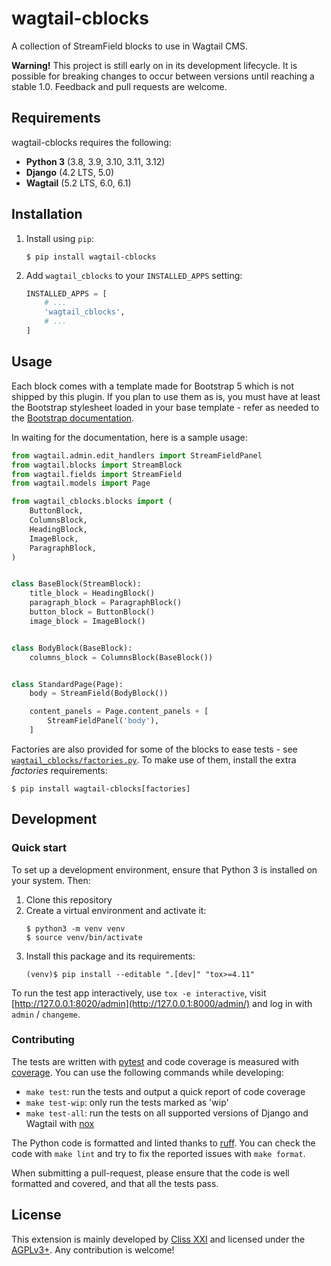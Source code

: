 # wagtail-cblocks

A collection of StreamField blocks to use in Wagtail CMS.

**Warning!** This project is still early on in its development lifecycle. It is
possible for breaking changes to occur between versions until reaching a stable
1.0. Feedback and pull requests are welcome.

## Requirements

wagtail-cblocks requires the following:
- **Python 3** (3.8, 3.9, 3.10, 3.11, 3.12)
- **Django** (4.2 LTS, 5.0)
- **Wagtail** (5.2 LTS, 6.0, 6.1)

## Installation

1. Install using ``pip``:
   ```shell
   $ pip install wagtail-cblocks
   ```
2. Add ``wagtail_cblocks`` to your ``INSTALLED_APPS`` setting:
   ```python
   INSTALLED_APPS = [
       # ...
       'wagtail_cblocks',
       # ...
   ]
   ```

## Usage

Each block comes with a template made for Bootstrap 5 which is not shipped by
this plugin. If you plan to use them as is, you must have at least the Bootstrap
stylesheet loaded in your base template - refer as needed to the
[Bootstrap documentation](https://getbootstrap.com/).

In waiting for the documentation, here is a sample usage:

```python
from wagtail.admin.edit_handlers import StreamFieldPanel
from wagtail.blocks import StreamBlock
from wagtail.fields import StreamField
from wagtail.models import Page

from wagtail_cblocks.blocks import (
    ButtonBlock,
    ColumnsBlock,
    HeadingBlock,
    ImageBlock,
    ParagraphBlock,
)


class BaseBlock(StreamBlock):
    title_block = HeadingBlock()
    paragraph_block = ParagraphBlock()
    button_block = ButtonBlock()
    image_block = ImageBlock()


class BodyBlock(BaseBlock):
    columns_block = ColumnsBlock(BaseBlock())


class StandardPage(Page):
    body = StreamField(BodyBlock())

    content_panels = Page.content_panels + [
        StreamFieldPanel('body'),
    ]
```

Factories are also provided for some of the blocks to ease tests - see
[`wagtail_cblocks/factories.py`](wagtail_cblocks/factories.py). To make use of
them, install the extra *factories* requirements:

```shell
$ pip install wagtail-cblocks[factories]
```

## Development
### Quick start

To set up a development environment, ensure that Python 3 is installed on your
system. Then:

1. Clone this repository
2. Create a virtual environment and activate it:
   ```shell
   $ python3 -m venv venv
   $ source venv/bin/activate
   ```
3. Install this package and its requirements:
   ```shell
   (venv)$ pip install --editable ".[dev]" "tox>=4.11"
   ```

To run the test app interactively, use ``tox -e interactive``, visit
[http://127.0.0.1:8020/admin](http://127.0.0.1:8000/admin/) and log in
with `admin` / `changeme`.

### Contributing

The tests are written with [pytest] and code coverage is measured with [coverage].
You can use the following commands while developing:
- ``make test``: run the tests and output a quick report of code coverage
- ``make test-wip``: only run the tests marked as 'wip'
- ``make test-all``: run the tests on all supported versions of Django and
  Wagtail with [nox]

The Python code is formatted and linted thanks to [ruff]. You can check the code
with ``make lint`` and try to fix the reported issues with ``make format``.

When submitting a pull-request, please ensure that the code is well formatted
and covered, and that all the tests pass.

[pytest]: https://docs.pytest.org/
[coverage]: https://coverage.readthedocs.io/
[nox]: https://nox.thea.codes/
[ruff]: https://docs.astral.sh/ruff/

## License

This extension is mainly developed by [Cliss XXI](https://www.cliss21.com) and
licensed under the [AGPLv3+](LICENSE). Any contribution is welcome!
